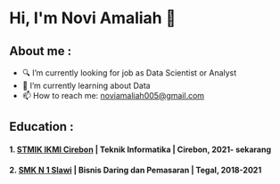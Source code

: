 # Hi, I'm Novi Amaliah 👋

## About me :
- 🔍 I’m currently looking for job as Data Scientist or Analyst
- 🌱 I’m currently learning about Data
- 📫 How to reach me: noviamaliah005@gmail.com

## Education :

#### 1. [STMIK IKMI Cirebon](https://ikmi.ac.id/) | Teknik Informatika | Cirebon, 2021- sekarang

#### 2. [SMK N 1 Slawi](https://smkn1slawi.sch.id/) | Bisnis Daring dan Pemasaran | Tegal, 2018-2021
